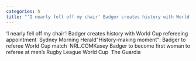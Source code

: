 ```yaml
---
categories: h
title: "‘I nearly fell off my chair’ Badger creates history with World Cup refereeing appointment  Sydney Morning Herald"
---
```

‘I nearly fell off my chair’: Badger creates history with World Cup refereeing appointment&nbsp;&nbsp;Sydney Morning Herald"History-making moment": Badger to referee World Cup match&nbsp;&nbsp;NRL.COMKasey Badger to become first woman to referee at men’s Rugby League World Cup&nbsp;&nbsp;The Guardia